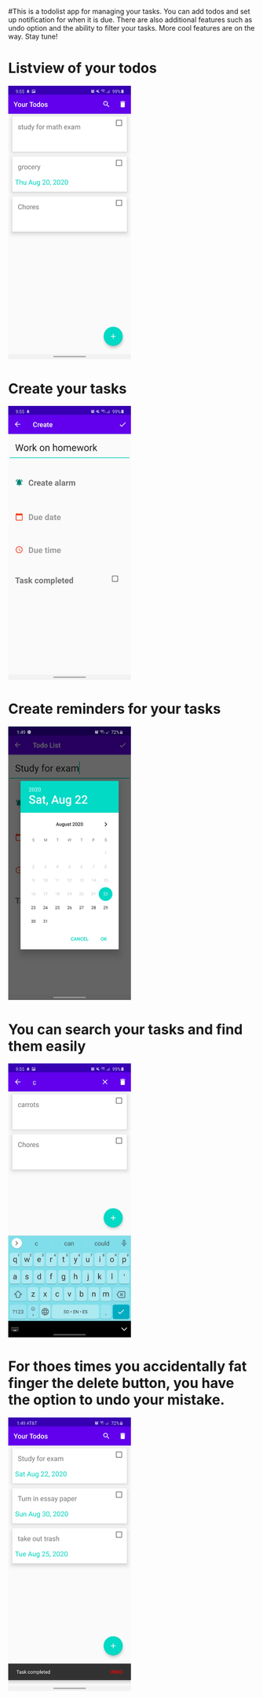 #This is a todolist app for managing your tasks. You can add todos and set up notification for when it is due. There are also additional features such as undo option and the ability to filter your tasks. More cool features are on the way. Stay tune!

# Listview of your todos
<img src="images/seeTasks.png" width="250">


# Create your tasks
<img src="images/createTask.png" width="250">


# Create reminders for your tasks
<img src="images/createAlarm.png" width="250">


# You can search your tasks and find them easily
<img src="images/filterTask.png" width="250">



# For thoes times you accidentally fat finger the delete button, you have the option to undo your mistake.
<img src="images/undoTasks.png" width="250">
